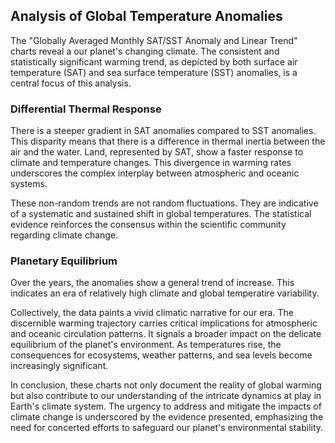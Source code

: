 ## Analysis of Global Temperature Anomalies

The "Globally Averaged Monthly SAT/SST Anomaly and Linear Trend" charts reveal a our planet's changing climate. The consistent and statistically significant warming trend, as depicted by both surface air temperature (SAT) and sea surface temperature (SST) anomalies, is a central focus of this analysis. 

### Differential Thermal Response

There is a steeper gradient in SAT anomalies compared to SST anomalies. This disparity means that there is a difference in thermal inertia between the air and the water. Land, represented by SAT, show a faster response to climate and temperature changes. This divergence in warming rates underscores the complex interplay between atmospheric and oceanic systems. 

These non-random trends are not random fluctuations. They are indicative of a systematic and sustained shift in global temperatures. The statistical evidence reinforces the consensus within the scientific community regarding climate change.

### Planetary Equilibrium

Over the years, the anomalies show a general trend of increase. This indicates an era of relatively high climate and global temperatire variability.

Collectively, the data paints a vivid climatic narrative for our era. The discernible warming trajectory carries critical implications for atmospheric and oceanic circulation patterns. It signals a broader impact on the delicate equilibrium of the planet's environment. As temperatures rise, the consequences for ecosystems, weather patterns, and sea levels become increasingly significant.

In conclusion, these charts not only document the reality of global warming but also contribute to our understanding of the intricate dynamics at play in Earth's climate system. The urgency to address and mitigate the impacts of climate change is underscored by the evidence presented, emphasizing the need for concerted efforts to safeguard our planet's environmental stability.

